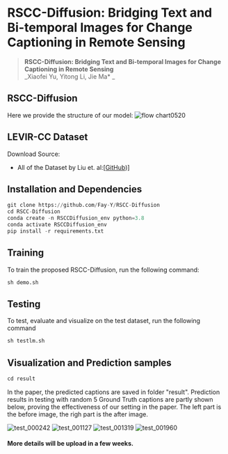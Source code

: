 # RSCC-Diffusion: Bridging Text and Bi-temporal Images for Change Captioning in Remote Sensing
> __RSCC-Diffusion: Bridging Text and Bi-temporal Images for Change Captioning in Remote Sensing__  
> _Xiaofei Yu, Yitong Li, Jie Ma* _  
## RSCC-Diffusion
Here we provide the structure of our model:
![flow chart0520](https://github.com/Fay-Y/RSCC-Diffusion/assets/145271140/4a8c51df-f7eb-47df-ae30-d41ec38b9e9d)

## LEVIR-CC Dataset 
Download Source:
- All of the Dataset by Liu et. al:[[GitHub](https://github.com/Chen-Yang-Liu/LEVIR-CC-Dataset))]

## Installation and Dependencies
```python
git clone https://github.com/Fay-Y/RSCC-Diffusion
cd RSCC-Diffusion
conda create -n RSCCDiffusion_env python=3.8
conda activate RSCCDiffusion_env
pip install -r requirements.txt
```
## Training
 To train the proposed RSCC-Diffusion, run the following command:
```python
sh demo.sh
```

## Testing
 To test, evaluate and visualize on the test dataset, run the following command
```python
sh testlm.sh
```

## Visualization and Prediction samples
```python
cd result
```
In the paper, the predicted captions are saved in folder "result". Prediction results in testing with random 5 Ground Truth captions are partly shown below, proving the effectiveness of our setting in the paper. 
The left part is the before image, the righ part is the after image.

![test_000242](https://github.com/Fay-Y/RSCC-Diffusion/assets/145271140/b4d623c1-3f7b-436d-93ac-7862a018b051)
![test_001127](https://github.com/Fay-Y/RSCC-Diffusion/assets/145271140/ae323b5f-0fb9-457a-b2b0-8bedc15c93a4)
![test_001319](https://github.com/Fay-Y/RSCC-Diffusion/assets/145271140/50bb377c-947a-43ed-b91a-dc853d578df4)
![test_001960](https://github.com/Fay-Y/RSCC-Diffusion/assets/145271140/142740a0-239e-42cd-9020-45a2b398efa3)


#### More details will be upload in a few weeks.


